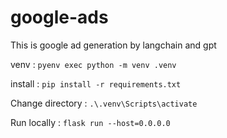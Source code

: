 # google-ads
This is google ad generation by langchain and gpt

venv : `pyenv exec python -m venv .venv`

install : `pip install -r requirements.txt`

Change directory : `.\.venv\Scripts\activate`

Run locally : `flask run --host=0.0.0.0`
